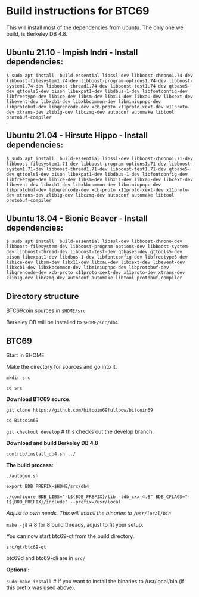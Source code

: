 Build instructions for BTC69
===========================

This will install most of the dependencies from ubuntu.
The only one we build, is Berkeley DB 4.8.


Ubuntu 21.10 - Impish Indri - Install dependencies:
---------------------------
`$ sudo apt install 
build-essential
libssl-dev
libboost-chrono1.74-dev
libboost-filesystem1.74-dev
libboost-program-options1.74-dev
libboost-system1.74-dev
libboost-thread1.74-dev
libboost-test1.74-dev
qtbase5-dev
qttools5-dev
bison
libexpat1-dev
libdbus-1-dev
libfontconfig-dev
libfreetype-dev
libice-dev
libsm-dev
libx11-dev
libxau-dev
libxext-dev
libevent-dev
libxcb1-dev
libxkbcommon-dev
libminiupnpc-dev
libprotobuf-dev
libqrencode-dev
xcb-proto
x11proto-xext-dev
x11proto-dev
xtrans-dev
zlib1g-dev
libczmq-dev
autoconf
automake
libtool
protobuf-compiler
`

Ubuntu 21.04 - Hirsute Hippo - Install dependencies:
----------------------------
`$ sudo apt install 
build-essential
libssl-dev
libboost-chrono1.71-dev
libboost-filesystem1.71-dev
libboost-program-options1.71-dev
libboost-system1.71-dev
libboost-thread1.71-dev
libboost-test1.71-dev
qtbase5-dev
qttools5-dev
bison
libexpat1-dev
libdbus-1-dev
libfontconfig-dev
libfreetype-dev
libice-dev
libsm-dev
libx11-dev
libxau-dev
libxext-dev
libevent-dev
libxcb1-dev
libxkbcommon-dev
libminiupnpc-dev
libprotobuf-dev
libqrencode-dev
xcb-proto
x11proto-xext-dev
x11proto-dev
xtrans-dev
zlib1g-dev
libczmq-dev
autoconf
automake
libtool
protobuf-compiler
`

Ubuntu 18.04 - Bionic Beaver - Install dependencies:
----------------------------
`$ sudo apt install 
build-essential
libssl-dev
libboost-chrono-dev
libboost-filesystem-dev
libboost-program-options-dev
libboost-system-dev
libboost-thread-dev
libboost-test-dev
qtbase5-dev
qttools5-dev
bison
libexpat1-dev
libdbus-1-dev
libfontconfig-dev
libfreetype6-dev
libice-dev
libsm-dev
libx11-dev
libxau-dev
libxext-dev
libevent-dev
libxcb1-dev
libxkbcommon-dev
libminiupnpc-dev
libprotobuf-dev
libqrencode-dev
xcb-proto
x11proto-xext-dev
x11proto-dev
xtrans-dev
zlib1g-dev
libczmq-dev
autoconf
automake
libtool
protobuf-compiler
`

Directory structure
------------------
BTC69coin sources in `$HOME/src`

Berkeley DB will be installed to `$HOME/src/db4`


BTC69
------------------

Start in $HOME

Make the directory for sources and go into it.

`mkdir src`

`cd src`

__Download BTC69 source.__

`git clone https://github.com/bitcoin69fullpow/bitcoin69`

`cd Bitcoin69`

`git checkout develop` # this checks out the develop branch.

__Download and build Berkeley DB 4.8__

`contrib/install_db4.sh ../`

__The build process:__

`./autogen.sh`

`export BDB_PREFIX=$HOME/src/db4`

`./configure BDB_LIBS="-L${BDB_PREFIX}/lib -ldb_cxx-4.8" BDB_CFLAGS="-I${BDB_PREFIX}/include" --prefix=/usr/local` 

_Adjust to own needs. This will install the binaries to `/usr/local/bin`_


`make -j8`  # 8 for 8 build threads, adjust to fit your setup.

You can now start btc69-qt from the build directory.

`src/qt/btc69-qt`

btc69d and btc69-cli are in `src/`


__Optional:__

`sudo make install`  # if you want to install the binaries to /usr/local/bin (if this prefix was used above).
